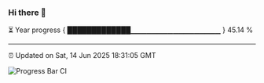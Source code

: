 ### Hi there 👋

⏳ Year progress { █████████████▁▁▁▁▁▁▁▁▁▁▁▁▁▁▁▁▁ } 45.14 %

---

⏰ Updated on Sat, 14 Jun 2025 18:31:05 GMT

![Progress Bar CI](https://github.com/ZhaoGui/ZhaoGui/workflows/Progress%20Bar%20CI/badge.svg)
